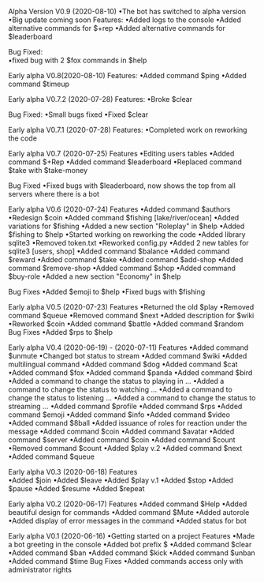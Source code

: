Alpha Version V0.9 (2020-08-10)
•The bot has switched to alpha version
•Big update coming soon
Features:
	•Added logs to the console
	•Added alternative commands for $+rep
	•Added alternative commands for $leaderboard
	
Bug Fixed:	
	•fixed bug with 2 $fox commands in $help


Early alpha V0.8(2020-08-10)
Features:
	•Added command $ping
	•Added command $timeup


Early alpha V0.7.2 (2020-07-28)
Features:
	•Broke $clear

Bug Fixed:
	•Small bugs fixed 
	•Fixed $clear 


Early alpha V0.7.1 (2020-07-28)
Features:
	•Completed work on reworking the code


Early alpha V0.7 (2020-07-25)
Features
	•Editing users tables
	•Added command $+Rep
	•Added command $leaderboard
	•Replaced command $take with $take-money

Bug Fixed
	•Fixed bugs with $leaderboard, now shows the top from all servers where there is a bot


Early alpha V0.6 (2020-07-24)
Features
	•Added command $authors
	•Redesign $coin
	•Added command $fishing [lake/river/ocean]
	•Added variations for $fishing 
	•Added a new section "Roleplay" in $help
	•Added $fishing to $help
	•Started working on reworking the code
	•Added library sqlite3 
	•Removed token.txt
	•Reworked config.py
	•Added 2 new tables for sqlite3 [users, shop]
	•Added command $balance
	•Added command $reward
	•Added command $take
	•Added command $add-shop
	•Added command $remove-shop
	•Added command $shop
	•Added command $buy-role
	•Added a new section "Economy" in $help

Bug Fixes
	•Added $emoji to $help
	•Fixed bugs with $fishing


Early alpha V0.5 (2020-07-23)
Features
	•Returned the old $play
	•Removed command $queue
	•Removed command $next
	•Added description for $wiki
	•Reworked $coin
	•Added command $battle
	•Added command $random
Bug Fixes
	•Added $rps to $help


Early alpha V0.4 (2020-06-19) - (2020-07-11)
Features
	•Added command $unmute
	•Changed bot status to stream
	•Added command $wiki
	•Added multilingual command
	•Added command $dog
	•Added command $cat
	•Added command $fox
	•Added command $panda
	•Added command $bird
	•Added a command to change the status to playing in ...
	•Added a command to change the status to watching ...
	•Added a command to change the status to listening ...
	•Added a command to change the status to streaming ...
	•Added command $profile
	•Added command $rps
	•Added command $emoji
	•Added command $info
	•Added command $video
	•Added command $8ball
	•Added issuance of roles for reaction under the message
	•Added command $coin
	•Added command $avatar
	•Added command $server
	•Added command $coin
	•Added command $count
	•Removed command $count
	•Added $play v.2
	•Added command $next
	•Added command $queue


Early alpha V0.3 (2020-06-18)
Features	
	•Added $join
	•Added $leave
	•Added $play v.1
	•Added $stop
	•Added $pause
	•Added $resume
	•Added $repeat


Early alpha V0.2 (2020-06-17)
Features
	•Added command $Help
	•Added beautiful design for commands
	•Added command $Mute
	•Added autorole
	•Added display of error messages in the command
	•Added status for bot


Early alpha V0.1 (2020-06-16)
•Getting started on a project
Features
	•Made a bot greeting in the console
	•Added bot prefix $
	•Added command $clear
	•Added command $ban
	•Added command $kick
	•Added command $unban
	•Added command $time
Bug Fixes
	•Added commands access only with administrator rights
